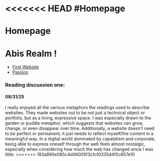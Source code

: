 <<<<<<< HEAD
#Homepage 
=======
# Homepage
<!doctype html>

<html>
        <head>
<title> Abi's Realm </title>
 <link rel="stylesheet" href="style.css">
        </head>
        <body>
<h1> Abis Realm !</h1>
        <ul>
            <li><a href="../first-website/index.html">First Website</a></li>
            <li><a href="../passion/index.html">Passion</a></li>
        </ul>
        <h3> Reading discussion one: </h3>
        <h4> 08/31/25 </h4>
        I really enjoyed all the various metaphors the readings used 
        to describe websites. They made websites out to be not just a 
        technical object or portfolio, but as a living, expressive space.
         I was especially drawn to the garden or puddle metaphor, which 
         suggests that websites can grow, change, or even disappear over 
         time. Additionally, a website doesn’t need to be perfect or 
         permanent; it just needs to reflect myself/the content in a 
         meaningful way. In a digital world dominated by capatalism and corporate, 
         being able to express oneself through the web feels almost nostalgic,
        especially when considering how much the web has changed 
          since I was little. 
        </body>
</html>
>>>>>>> 183a990e085c4d06005f3cfcf0335d4f5c657e10
